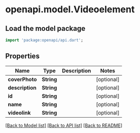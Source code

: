 # openapi.model.Videoelement

## Load the model package
```dart
import 'package:openapi/api.dart';
```

## Properties
Name | Type | Description | Notes
------------ | ------------- | ------------- | -------------
**coverPhoto** | **String** |  | [optional] 
**description** | **String** |  | [optional] 
**id** | **String** |  | [optional] 
**name** | **String** |  | [optional] 
**videolink** | **String** |  | [optional] 

[[Back to Model list]](../README.md#documentation-for-models) [[Back to API list]](../README.md#documentation-for-api-endpoints) [[Back to README]](../README.md)


